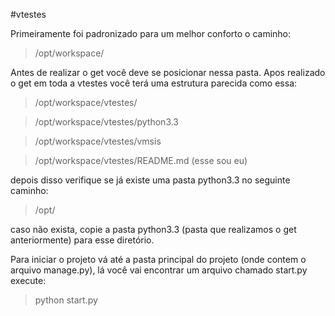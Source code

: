 #vtestes

Primeiramente foi padronizado para um melhor conforto o caminho: 
> /opt/workspace/

Antes de realizar o get você deve se posicionar nessa pasta.
Apos realizado o get em toda a vtestes você terá uma estrutura parecida como essa:

> /opt/workspace/vtestes/

> /opt/workspace/vtestes/python3.3

> /opt/workspace/vtestes/vmsis

> /opt/workspace/vtestes/README.md (esse sou eu)

depois disso verifique se já existe uma pasta python3.3 no seguinte caminho:
> /opt/

caso não exista, copie a pasta python3.3 (pasta que realizamos o get anteriormente) para esse diretório.

Para iniciar o projeto vá até a pasta principal do projeto (onde contem o arquivo manage.py),
lá você vai encontrar um arquivo chamado start.py
execute:

> python start.py
